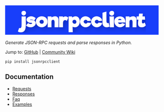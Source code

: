 <style>
.md-content__inner h1:first-of-type {
  display: none;
}
</style>

![jsonrpcclient](images/logo.png)

_Generate JSON-RPC requests and parse responses in Python._

Jump to:
[GitHub](https://github.com/explodinglabs/jsonrpcclient) |
[Community Wiki](https://github.com/explodinglabs/jsonrpcclient/wiki)

```sh
pip install jsonrpcclient
```

## Documentation

- [Requests](requests.md)
- [Responses](responses.md)
- [Faq](faq.md)
- [Examples](examples.md)
